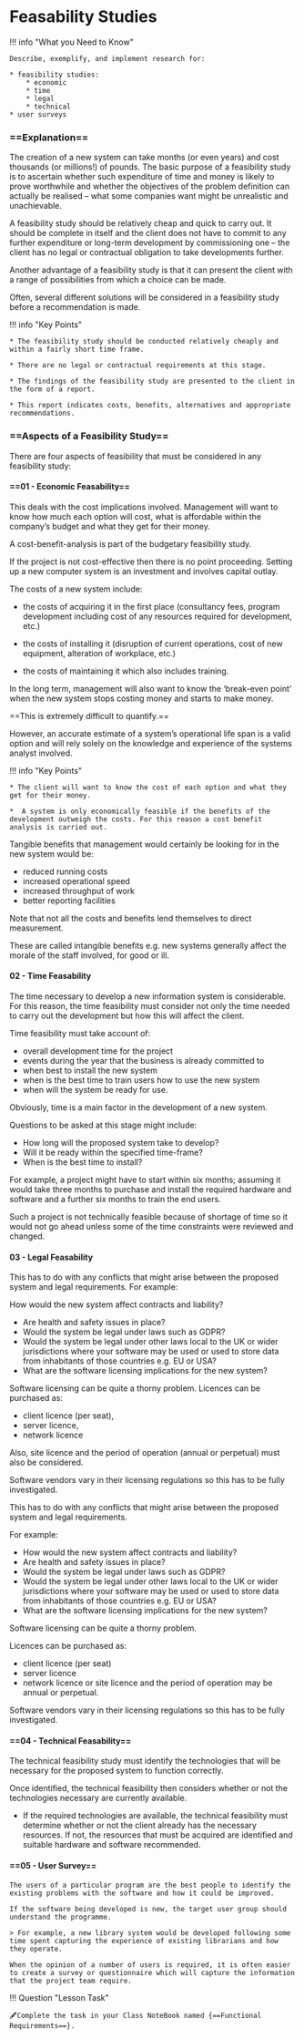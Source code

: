 # Feasability Studies

!!! info "What you Need to Know"

    Describe, exemplify, and implement research for:
 
    * feasibility studies:
		* economic
		* time
		* legal
		* technical
    * user surveys

### ==Explanation==

The creation of a new system can take months (or even years) and cost thousands (or millions!) of pounds. The basic purpose of a feasibility study is to ascertain whether such expenditure of time and money is likely to prove worthwhile and whether the objectives of the problem definition can actually be realised – what some companies want might be unrealistic and unachievable. 
	
A feasibility study should be relatively cheap and quick to carry out. It should be complete in itself and the client does not have to commit to any further expenditure or long-term development by commissioning one – the client has no legal or contractual obligation to take developments further. 
	
Another advantage of a feasibility study is that it can present the client with a range of possibilities from which a choice can be made. 
	
Often, several different solutions will be considered in a feasibility study before a recommendation is made. 
	
!!! info "Key Points"
	
    * The feasibility study should be conducted relatively cheaply and within a fairly short time frame. 
	
    * There are no legal or contractual requirements at this stage.
	
    * The findings of the feasibility study are presented to the client in the form of a report.
	
    * This report indicates costs, benefits, alternatives and appropriate recommendations.

### ==Aspects of a Feasibility Study==

There are four aspects of feasibility that must be considered in any feasibility study:

#### ==01 - Economic Feasability==

This deals with the cost implications involved. Management will want to know how much each option will cost, what is affordable within the company’s budget and what they get for their money. 

A cost-benefit-analysis is part of the budgetary feasibility study. 
    
If the project is not cost-effective then there is no point proceeding. Setting up a new computer system is an investment and involves capital outlay. 
    
The costs of a new system include:
    
* the costs of acquiring it in the first place (consultancy fees, program development including cost of any resources required for development, etc.)
    
* the costs of installing it (disruption of current operations, cost of new equipment, alteration of workplace, etc.)
    
* the costs of maintaining it which also includes training. 
    
In the long term, management will also want to know the ‘break-even point’ when the new system stops costing money and starts to make money. 
    
==This is extremely difficult to quantify.==
    
However, an accurate estimate of a system’s operational life span is a valid option and will rely solely on the knowledge and experience of the systems analyst involved.
	
!!! info "Key Points"
	    
    * The client will want to know the cost of each option and what they get for their money.
		
    *  A system is only economically feasible if the benefits of the development outweigh the costs. For this reason a cost benefit analysis is carried out.
	
Tangible benefits that management would certainly be looking for in the new system would be:

* reduced running costs
* increased operational speed
* increased throughput of work
* better reporting facilities

Note that not all the costs and benefits lend themselves to direct measurement. 

These are called intangible benefits e.g. new systems generally affect the morale of the staff involved, for good or ill. 

#### 02 - Time Feasability

The time necessary to develop a new information system is considerable. For this reason, the time feasibility must consider not only the time needed to carry out the development but how this will affect the client.

Time feasibility must take account of:

* overall development time for the project
* events during the year that the business is already committed to
* when best to install the new system
* when is the best time to train users how to use the new system
* when will the  system be ready for use.

Obviously, time is a main factor in the development of a new system.

Questions to be asked at this stage might include:

* How long will the proposed system take to develop?
* Will it be ready within the specified time-frame?
* When is the best time to install?

For example, a project might have to start within six months; assuming it would take three months to purchase and install the required hardware and software and a further six months to train the end users. 

Such a project is not technically feasible because of shortage of time so it would not go ahead unless some of the time constraints were reviewed and changed.

#### 03 - Legal Feasability

This has to do with any conflicts that might arise between the proposed system and legal requirements. For example:
    
How would the new system affect contracts and liability?
    
* Are health and safety issues in place?
* Would the system be legal under laws such as GDPR?
* Would the system be legal under other laws local to the UK or wider jurisdictions where your software may be used or used to store data from inhabitants of those countries e.g. EU or USA?
* What are the software licensing implications for the new system?
    
Software licensing can be quite a thorny problem. Licences can be purchased as:
    
* client licence (per seat), 
* server licence, 
* network licence
    
Also, site licence and the period of operation (annual or perpetual) must also be considered. 

Software vendors vary in their licensing regulations so this has to be fully investigated.

This has to do with any conflicts that might arise between the proposed system and legal requirements. 

For example:

* How would the new system affect contracts and liability?
* Are health and safety issues in place?
* Would the system be legal under laws such as GDPR?
* Would the system be legal under other laws local to the UK or wider jurisdictions where your software may be used or used to store data from inhabitants of those countries e.g. EU or USA?
* What are the software licensing implications for the new system?

Software licensing can be quite a thorny problem. 

Licences can be purchased as:

* client licence (per seat)
* server licence
* network licence or site licence and the period of operation may be annual or perpetual.

Software vendors vary in their licensing regulations so this has to be fully investigated.

#### ==04 - Technical Feasability==

The technical feasibility study must identify the technologies that will be necessary for the proposed system to function correctly. 

Once identified, the technical feasibility then considers whether or not the technologies necessary are currently available.

* If the required technologies are available, the technical feasibility must determine whether or not the client already has the necessary resources. If not, the resources that must be acquired are identified and suitable hardware and software recommended.



#### ==05 - User Survey==

    The users of a particular program are the best people to identify the existing problems with the software and how it could be improved.

    If the software being developed is new, the target user group should understand the programme. 

    > For example, a new library system would be developed following some time spent capturing the experience of existing librarians and how they operate.

    When the opinion of a number of users is required, it is often easier to create a survey or questionnaire which will capture the information that the project team require.

!!! Question "Lesson Task"

    🖋️Complete the task in your Class NoteBook named {==Functional Requirements==}.
